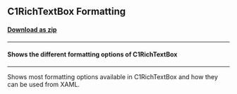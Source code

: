 ## C1RichTextBox Formatting
#### [Download as zip](https://grapecity.github.io/DownGit/#/home?url=https://github.com/GrapeCity/ComponentOne-WPF-Samples/tree/master/NET_4.6.2/C1.WPF.RichTextBox/CS/Formatting)
____
#### Shows the different formatting options of C1RichTextBox
____
Shows most formatting options available in C1RichTextBox and how
they can be used from XAML.
